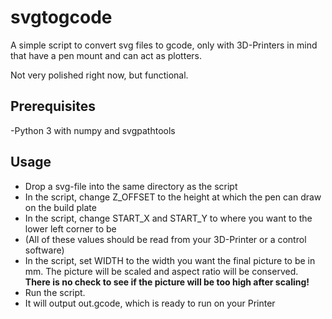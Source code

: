 # svgtogcode
A simple script to convert svg files to gcode, only with 3D-Printers in mind that have a pen mount and can act as plotters.

Not very polished right now, but functional.
## Prerequisites
-Python 3 with numpy and svgpathtools

## Usage
- Drop a svg-file into the same directory as the script
- In the script, change Z_OFFSET to the height at which the pen can draw on the build plate
- In the script, change START_X and START_Y to where you want to the lower left corner to be
- (All of these values should be read from your 3D-Printer or a control software)
- In the script, set WIDTH to the width you want the final picture to be in mm. The picture will be scaled and aspect ratio will be conserved.
**There is no check to see if the picture will be too high after scaling!**
- Run the script.
- It will output out.gcode, which is ready to run on your Printer

